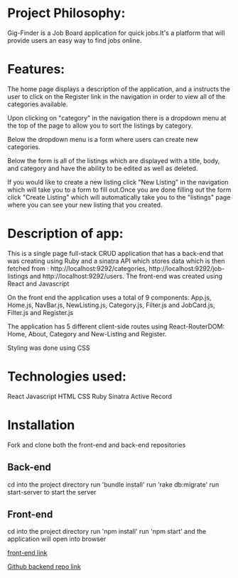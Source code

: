 # Project Philosophy:

Gig-Finder is a Job Board application for quick jobs.It's a platform that will provide users an easy way to find jobs online.

# Features:

The home page displays a description of the application, and a instructs the user to click on the Register link in the navigation in order to view all of the categories available.

Upon clicking on "category" in the navigation there is a dropdown menu at the top of the page to allow you to sort the listings by category.

Below the dropdown menu is a form where users can create new categories.

Below the form is all of the listings which are displayed with a title, body, and category and have the ability to be edited as well as deleted.

If you would like to create a new listing click "New Listing" in the navigation which will take you to a form to fill out.Once you are done filling out the form click "Create Listing" which will automatically take you to the "listings" page where you can see your new listing that you created.

# Description of app:

This is a single page full-stack CRUD application that has a back-end that was creating using Ruby and a sinatra API which stores data which is then fetched from : http://localhost:9292/categories, http://localhost:9292/job-listings and http://localhost:9292/users. The front-end was created using React and Javascript

On the front end the application uses a total of 9 components: App.js, Home.js, NavBar.js, NewListing.js, Category.js, Filter.js and JobCard.js, Filter.js and Register.js

The application has 5 different client-side routes using React-RouterDOM: Home, About, Category and New-Listing and Register.

Styling was done using CSS

# Technologies used:

React
Javascript
HTML
CSS
Ruby
Sinatra
Active Record

# Installation

Fork and clone both the front-end and back-end repositories

## Back-end

cd into the project directory
run 'bundle install'
run 'rake db:migrate'
run start-server to start the server

## Front-end

cd into the project directory
run 'npm install'
run 'npm start' and the application will open into browser

<a href="https://gig-finder-app.vercel.app/">front-end link</a>

<a href="https://github.com/ChristabelMasakhwe/phase-3-sinatra-react-project">Github backend repo link</a>
